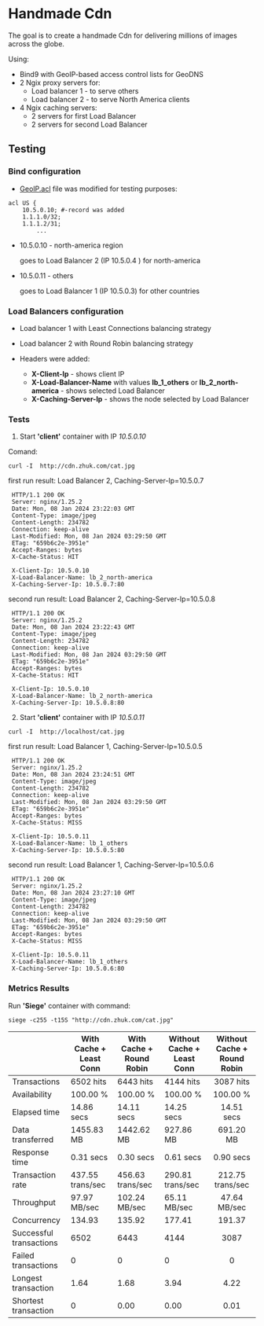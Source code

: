 # Handmade Cdn

The goal is to create a handmade Cdn for delivering millions of images across the globe.

Using:
* Bind9 with GeoIP-based access control lists for GeoDNS
* 2 Ngix proxy servers for:
  * Load balancer 1 - to serve others
  * Load balancer 2 - to serve North America clients
* 4 Ngix caching servers:
  * 2 servers for first Load Balancer
  * 2 servers for second Load Balancer 

## Testing

### Bind configuration
 * [GeoIP.acl](bind%2Fconf%2FGeoIP.acl) file was modified for testing purposes:
```properties
acl US {
    10.5.0.10; #-record was added
	1.1.1.0/32;
	1.1.1.2/31;
        ...
```

* 10.5.0.10 - north-america region

  goes to Load Balancer 2 (IP 10.5.0.4 ) for north-america    

* 10.5.0.11 - others

  goes to Load Balancer 1 (IP 10.5.0.3) for other countries

### Load Balancers configuration

* Load balancer 1 with Least Connections balancing strategy
* Load balancer 2 with Round Robin balancing strategy


* Headers were added:
  * **X-Client-Ip** - shows client IP
  * **X-Load-Balancer-Name** with values **lb_1_others** or **lb_2_north-america** - shows selected Load Balancer
  * **X-Caching-Server-Ip** - shows the node selected by Load Balancer



### Tests
1) Start **'client'** container with IP *10.5.0.10* 

Comand:

```
curl -I  http://cdn.zhuk.com/cat.jpg
```

first run  result: 
Load Balancer 2, Caching-Server-Ip=10.5.0.7
```properties
 HTTP/1.1 200 OK
 Server: nginx/1.25.2
 Date: Mon, 08 Jan 2024 23:22:03 GMT
 Content-Type: image/jpeg
 Content-Length: 234782
 Connection: keep-alive
 Last-Modified: Mon, 08 Jan 2024 03:29:50 GMT
 ETag: "659b6c2e-3951e"
 Accept-Ranges: bytes
 X-Cache-Status: HIT

 X-Client-Ip: 10.5.0.10
 X-Load-Balancer-Name: lb_2_north-america
 X-Caching-Server-Ip: 10.5.0.7:80
```
second run result:
   Load Balancer 2, Caching-Server-Ip=10.5.0.8
```properties
 HTTP/1.1 200 OK
 Server: nginx/1.25.2
 Date: Mon, 08 Jan 2024 23:22:43 GMT
 Content-Type: image/jpeg
 Content-Length: 234782
 Connection: keep-alive
 Last-Modified: Mon, 08 Jan 2024 03:29:50 GMT
 ETag: "659b6c2e-3951e"
 Accept-Ranges: bytes
 X-Cache-Status: HIT

 X-Client-Ip: 10.5.0.10
 X-Load-Balancer-Name: lb_2_north-america
 X-Caching-Server-Ip: 10.5.0.8:80
```

2) Start **'client'** container with IP *10.5.0.11*

```
curl -I  http://localhost/cat.jpg
```
first run result: Load Balancer 1, Caching-Server-Ip=10.5.0.5
```properties
 HTTP/1.1 200 OK
 Server: nginx/1.25.2
 Date: Mon, 08 Jan 2024 23:24:51 GMT
 Content-Type: image/jpeg
 Content-Length: 234782
 Connection: keep-alive
 Last-Modified: Mon, 08 Jan 2024 03:29:50 GMT
 ETag: "659b6c2e-3951e"
 Accept-Ranges: bytes
 X-Cache-Status: MISS

 X-Client-Ip: 10.5.0.11
 X-Load-Balancer-Name: lb_1_others
 X-Caching-Server-Ip: 10.5.0.5:80
```

second run result: Load Balancer 1, Caching-Server-Ip=10.5.0.6
```properties
 HTTP/1.1 200 OK
 Server: nginx/1.25.2
 Date: Mon, 08 Jan 2024 23:27:10 GMT
 Content-Type: image/jpeg
 Content-Length: 234782
 Connection: keep-alive
 Last-Modified: Mon, 08 Jan 2024 03:29:50 GMT
 ETag: "659b6c2e-3951e"
 Accept-Ranges: bytes
 X-Cache-Status: MISS

 X-Client-Ip: 10.5.0.11
 X-Load-Balancer-Name: lb_1_others
 X-Caching-Server-Ip: 10.5.0.6:80
```
### Metrics Results

Run **'Siege'** container with command:

```
siege -c255 -t15S "http://cdn.zhuk.com/cat.jpg"
```

|                         | With Cache + Least Conn | With Cache + Round Robin | Without Cache + Least Conn | Without Cache + Round Robin |
|-------------------------|-------------------------|--------------------------|----------------------------|:---------------------------:|
| Transactions            | 6502 hits               | 6443 hits                | 4144 hits                  |          3087 hits          |
| Availability            | 100.00 %                | 100.00 %                 | 100.00 %                   |          100.00 %           |
| Elapsed time            | 14.86 secs              | 14.11 secs               | 14.25 secs                 |         14.51 secs          |
| Data transferred        | 1455.83 MB              | 1442.62 MB               | 927.86 MB                  |          691.20 MB          |
| Response time           | 0.31 secs               | 0.30 secs                | 0.61 secs                  |          0.90 secs          |
| Transaction rate        | 437.55 trans/sec        | 456.63 trans/sec         | 290.81 trans/sec           |      212.75 trans/sec       |
| Throughput              | 97.97 MB/sec            | 102.24 MB/sec            | 65.11 MB/sec               |        47.64 MB/sec         |
| Concurrency             | 134.93                  | 135.92                   | 177.41                     |           191.37            |
| Successful transactions | 6502                    | 6443                     | 4144                       |            3087             |
| Failed transactions     | 0                       | 0                        | 0                          |              0              |
| Longest transaction     | 1.64                    | 1.68                     | 3.94                       |            4.22             |
| Shortest transaction    | 0                       | 0.00                     | 0.00                       |            0.01             |